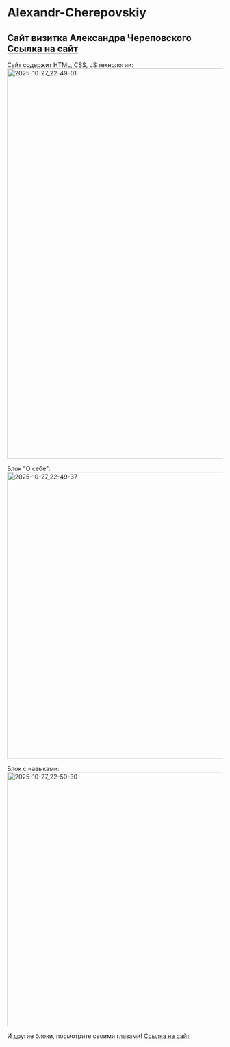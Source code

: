 # Alexandr-Cherepovskiy
Сайт визитка Александра Череповского
<a href="https://alexmerrys.github.io/Alexandr-Cherepovskiy/" target="blank_">Ссылка на сайт</a>
-
Сайт содержит HTML, CSS, JS технологии: 
<img width="1915" height="912" alt="2025-10-27_22-49-01" src="https://github.com/user-attachments/assets/6fe17244-1c83-4aea-8003-611249dd39ba" />

Блок "О себе":
<img width="1913" height="670" alt="2025-10-27_22-49-37" src="https://github.com/user-attachments/assets/9bec00cd-018e-4820-b26c-58a0dfec68d8" />

Блок с навыками:
<img width="1915" height="594" alt="2025-10-27_22-50-30" src="https://github.com/user-attachments/assets/6a713424-20cd-42b9-b83d-e8b19e4949c4" />

И другие блоки, посмотрите своими глазами! 
<a href="https://alexmerrys.github.io/Alexandr-Cherepovskiy/" target="blank_">Ссылка на сайт</a>
